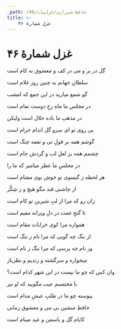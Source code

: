 ```yaml
---
_path: /حافظ-شیرازی/غزلیات/46
title: >-
    غزل شمارهٔ ۴۶
---
```

# غزل شمارهٔ ۴۶

<div class="b" id="bn1"><div class="m1"><p>گل در بر و می در کف و معشوق به کام است</p></div>
<div class="m2"><p>سلطانِ جهانم به چنین روز غلام است</p></div></div>
<div class="b" id="bn2"><div class="m1"><p>گو شمع میارید در این جمع که امشب</p></div>
<div class="m2"><p>در مجلس ما ماهِ رخِ دوست تمام است</p></div></div>
<div class="b" id="bn3"><div class="m1"><p>در مذهبِ ما باده حلال است ولیکن</p></div>
<div class="m2"><p>بی روی تو ای سرو گل اندام حرام است</p></div></div>
<div class="b" id="bn4"><div class="m1"><p>گوشم همه بر قولِ نی و نغمه چنگ است</p></div>
<div class="m2"><p>چشمم همه بر لعلِ لب و گردش جام است</p></div></div>
<div class="b" id="bn5"><div class="m1"><p>در مجلسِ ما عطر میامیز که ما را</p></div>
<div class="m2"><p>هر لحظه ز گیسوی تو خوش بوی مشام است</p></div></div>
<div class="b" id="bn6"><div class="m1"><p>از چاشنی قند مگو هیچ و ز شِکَّر</p></div>
<div class="m2"><p>زان رو که مرا از لبِ شیرینِ تو کام است</p></div></div>
<div class="b" id="bn7"><div class="m1"><p>تا گنجِ غمت در دلِ ویرانه مقیم است</p></div>
<div class="m2"><p>همواره مرا کوی خرابات مقام است</p></div></div>
<div class="b" id="bn8"><div class="m1"><p>از ننگ چه گویی که مرا نام ز ننگ است</p></div>
<div class="m2"><p>وز نام چه پرسی که مرا ننگ ز نام است</p></div></div>
<div class="b" id="bn9"><div class="m1"><p>میخواره و سرگشته و رندیم و نظرباز</p></div>
<div class="m2"><p>وان کس که چو ما نیست در این شهر کدام است؟</p></div></div>
<div class="b" id="bn10"><div class="m1"><p>با محتسبم عیب مگویید که او نیز</p></div>
<div class="m2"><p>پیوسته چو ما در طلبِ عیشِ مدام است</p></div></div>
<div class="b" id="bn11"><div class="m1"><p>حافظ منشین بی می و معشوق زمانی</p></div>
<div class="m2"><p>کایام گل و یاسمن و عید صیام است</p></div></div>
